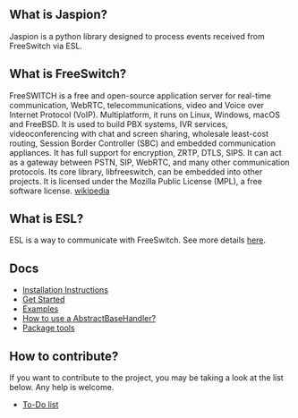 ## What is Jaspion?

Jaspion is a python library designed to process events received from FreeSwitch via ESL.

## What is FreeSwitch?

FreeSWITCH is a free and open-source application server for real-time communication, WebRTC, telecommunications, video and Voice over Internet Protocol (VoIP). Multiplatform, it runs on Linux, Windows, macOS and FreeBSD. It is used to build PBX systems, IVR services, videoconferencing with chat and screen sharing, wholesale least-cost routing, Session Border Controller (SBC) and embedded communication appliances. It has full support for encryption, ZRTP, DTLS, SIPS. It can act as a gateway between PSTN, SIP, WebRTC, and many other communication protocols. Its core library, libfreeswitch, can be embedded into other projects. It is licensed under the Mozilla Public License (MPL), a free software license. [wikipedia](https://en.wikipedia.org/wiki/FreeSWITCH)

## What is ESL?

ESL is a way to communicate with FreeSwitch. See more details [here](https://freeswitch.org/confluence/display/FREESWITCH/Event+Socket+Library).

## Docs
- [Installation Instructions](./docs/installation_instructions.md)
- [Get Started](./docs/get_started.md)
- [Examples](./docs/examples.md)
- [How to use a AbstractBaseHandler?](./docs/how_to_use_the_abstract_base_handler.md)
- [Package tools](./docs/tools.md)

## How to contribute?

If you want to contribute to the project, you may be taking a look at the list below. Any help is welcome.

- [To-Do list](./docs/to-do-list.md)